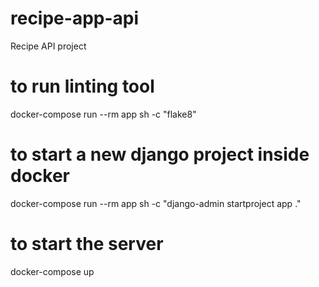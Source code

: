 # recipe-app-api
Recipe API project

# to run linting tool
docker-compose run --rm app sh -c "flake8"

# to start a new django project inside docker
docker-compose run --rm app sh -c "django-admin startproject app ."

# to start the server
docker-compose up